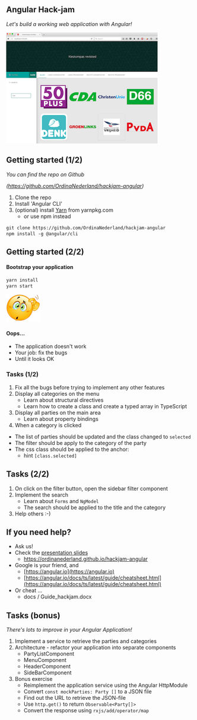 ## Angular Hack-jam
*Let's build a working web application with Angular!*

![logo](images/part1/result.png)


## Getting started (1/2)
*You can find the repo on Github*

*(https://github.com/OrdinaNederland/hackjam-angular)*

1. Clone the repo
2. Install 'Angular CLI' 
3. (optional) install [Yarn](https://yarnpkg.com/en/docs/install) from yarnpkg.com
   - or use npm instead 

```
git clone https://github.com/OrdinaNederland/hackjam-angular
npm install -g @angular/cli
```


## Getting started (2/2)

#### Bootstrap your application

```
yarn install
yarn start
```

![data-binding](images/confused-emoticon-small.png)

#### Oops...
- The application doesn't work 
- Your job: fix the bugs
- Until it looks OK


###  Tasks (1/2)
1. Fix all the bugs before trying to implement any other features
2. Display all categories on the menu
   - Learn about structural directives
   - Learn how to create a class and create a typed array in TypeScript
3. Display all parties on the main area
   - Learn about property bindings
4. When a category is clicked
  - The list of parties should be updated and the class changed to `selected`
  - The filter should be apply to the category of the party
  - The css class should be applied to the anchor:
    - hint `[class.selected]`


##  Tasks (2/2)
1. On click on the filter button, open the sidebar filter component
2. Implement the search
   - Learn about `Forms` and `NgModel`
   - The search should be applied to the title and the category
3. Help others :-)


## If you need help?
- Ask us!
- Check the [presentation slides](https://ordinanederland.github.io/hackjam-angular)
  - https://ordinanederland.github.io/hackjam-angular
- Google is your friend, and
  - [https://angular.io](https://angular.io)
  - [https://angular.io/docs/ts/latest/guide/cheatsheet.html](https://angular.io/docs/ts/latest/guide/cheatsheet.html)
- Or cheat ...  
  - docs / Guide_hackjam.docx


## Tasks (bonus)
*There's lots to improve in your Angular Application!*

1. Implement a service to retrieve the parties and categories
2. Architecture - refactor your application into separate components
   - PartyListComponent
   - MenuComponent
   - HeaderComponent
   - SideBarComponent
3. Bonus exercise
   - Reimplement the application service using the Angular HttpModule
   - Convert `const mockParties: Party []` to a JSON file
   - Find out the URL to retrieve the JSON-file
   - Use `http.get()` to return `Observable<Party[]>`
   - Convert the response using `rxjs/add/operator/map`
